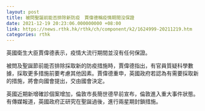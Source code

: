 ```yaml
---
layout: post
title: 被問聖誕前能否排除新防疫　賈偉德稱疫情期間沒保證
date: 2021-12-19 20:23:06.000000000 +08:00
link: https://news.rthk.hk/rthk/ch/component/k2/1624999-20211219.htm
categories: rthk
---
```


英國衛生大臣賈偉德表示，疫情大流行期間並沒有任何保證。

被問及聖誕節前能否排除採取新的防疫措施時，賈偉德指出，有官員質疑科學數據，採取更多措施前要考慮其他因素。賈偉德重申，英國政府若認為有需要採取新的措施，將會向國會提出，交由國會決定。

英國近期新增確診個案增加，倫敦市長簡世德早前宣布，倫敦進入重大事件狀態。有傳媒報道，英國政府正研究在聖誕過後，進行兩星期封鎖措施。
